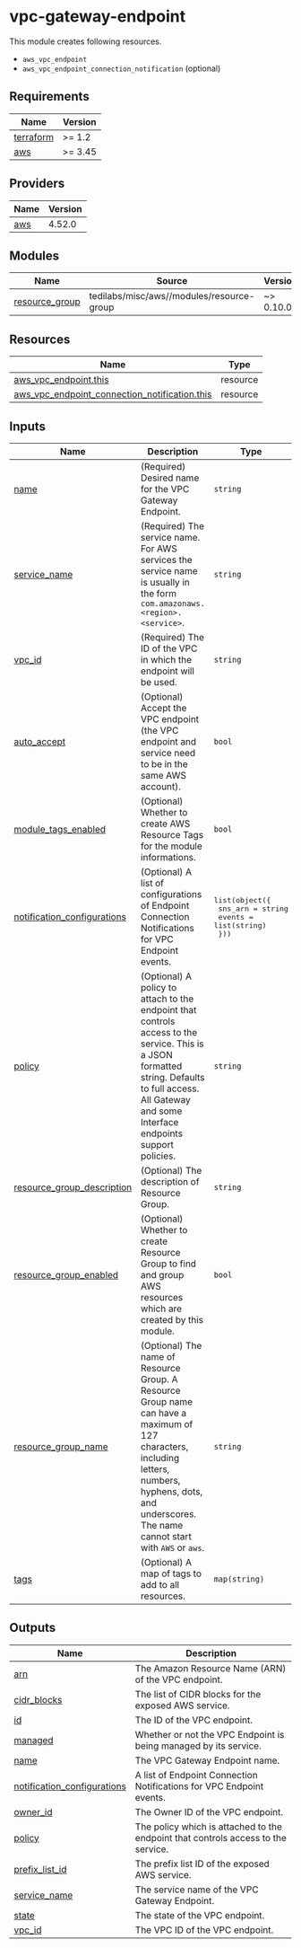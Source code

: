 # vpc-gateway-endpoint

This module creates following resources.

- `aws_vpc_endpoint`
- `aws_vpc_endpoint_connection_notification` (optional)

<!-- BEGINNING OF PRE-COMMIT-TERRAFORM DOCS HOOK -->
## Requirements

| Name | Version |
|------|---------|
| <a name="requirement_terraform"></a> [terraform](#requirement\_terraform) | >= 1.2 |
| <a name="requirement_aws"></a> [aws](#requirement\_aws) | >= 3.45 |

## Providers

| Name | Version |
|------|---------|
| <a name="provider_aws"></a> [aws](#provider\_aws) | 4.52.0 |

## Modules

| Name | Source | Version |
|------|--------|---------|
| <a name="module_resource_group"></a> [resource\_group](#module\_resource\_group) | tedilabs/misc/aws//modules/resource-group | ~> 0.10.0 |

## Resources

| Name | Type |
|------|------|
| [aws_vpc_endpoint.this](https://registry.terraform.io/providers/hashicorp/aws/latest/docs/resources/vpc_endpoint) | resource |
| [aws_vpc_endpoint_connection_notification.this](https://registry.terraform.io/providers/hashicorp/aws/latest/docs/resources/vpc_endpoint_connection_notification) | resource |

## Inputs

| Name | Description | Type | Default | Required |
|------|-------------|------|---------|:--------:|
| <a name="input_name"></a> [name](#input\_name) | (Required) Desired name for the VPC Gateway Endpoint. | `string` | n/a | yes |
| <a name="input_service_name"></a> [service\_name](#input\_service\_name) | (Required) The service name. For AWS services the service name is usually in the form `com.amazonaws.<region>.<service>`. | `string` | n/a | yes |
| <a name="input_vpc_id"></a> [vpc\_id](#input\_vpc\_id) | (Required) The ID of the VPC in which the endpoint will be used. | `string` | n/a | yes |
| <a name="input_auto_accept"></a> [auto\_accept](#input\_auto\_accept) | (Optional) Accept the VPC endpoint (the VPC endpoint and service need to be in the same AWS account). | `bool` | `true` | no |
| <a name="input_module_tags_enabled"></a> [module\_tags\_enabled](#input\_module\_tags\_enabled) | (Optional) Whether to create AWS Resource Tags for the module informations. | `bool` | `true` | no |
| <a name="input_notification_configurations"></a> [notification\_configurations](#input\_notification\_configurations) | (Optional) A list of configurations of Endpoint Connection Notifications for VPC Endpoint events. | <pre>list(object({<br>    sns_arn = string<br>    events  = list(string)<br>  }))</pre> | `[]` | no |
| <a name="input_policy"></a> [policy](#input\_policy) | (Optional) A policy to attach to the endpoint that controls access to the service. This is a JSON formatted string. Defaults to full access. All Gateway and some Interface endpoints support policies. | `string` | `null` | no |
| <a name="input_resource_group_description"></a> [resource\_group\_description](#input\_resource\_group\_description) | (Optional) The description of Resource Group. | `string` | `"Managed by Terraform."` | no |
| <a name="input_resource_group_enabled"></a> [resource\_group\_enabled](#input\_resource\_group\_enabled) | (Optional) Whether to create Resource Group to find and group AWS resources which are created by this module. | `bool` | `true` | no |
| <a name="input_resource_group_name"></a> [resource\_group\_name](#input\_resource\_group\_name) | (Optional) The name of Resource Group. A Resource Group name can have a maximum of 127 characters, including letters, numbers, hyphens, dots, and underscores. The name cannot start with `AWS` or `aws`. | `string` | `""` | no |
| <a name="input_tags"></a> [tags](#input\_tags) | (Optional) A map of tags to add to all resources. | `map(string)` | `{}` | no |

## Outputs

| Name | Description |
|------|-------------|
| <a name="output_arn"></a> [arn](#output\_arn) | The Amazon Resource Name (ARN) of the VPC endpoint. |
| <a name="output_cidr_blocks"></a> [cidr\_blocks](#output\_cidr\_blocks) | The list of CIDR blocks for the exposed AWS service. |
| <a name="output_id"></a> [id](#output\_id) | The ID of the VPC endpoint. |
| <a name="output_managed"></a> [managed](#output\_managed) | Whether or not the VPC Endpoint is being managed by its service. |
| <a name="output_name"></a> [name](#output\_name) | The VPC Gateway Endpoint name. |
| <a name="output_notification_configurations"></a> [notification\_configurations](#output\_notification\_configurations) | A list of Endpoint Connection Notifications for VPC Endpoint events. |
| <a name="output_owner_id"></a> [owner\_id](#output\_owner\_id) | The Owner ID of the VPC endpoint. |
| <a name="output_policy"></a> [policy](#output\_policy) | The policy which is attached to the endpoint that controls access to the service. |
| <a name="output_prefix_list_id"></a> [prefix\_list\_id](#output\_prefix\_list\_id) | The prefix list ID of the exposed AWS service. |
| <a name="output_service_name"></a> [service\_name](#output\_service\_name) | The service name of the VPC Gateway Endpoint. |
| <a name="output_state"></a> [state](#output\_state) | The state of the VPC endpoint. |
| <a name="output_vpc_id"></a> [vpc\_id](#output\_vpc\_id) | The VPC ID of the VPC endpoint. |
<!-- END OF PRE-COMMIT-TERRAFORM DOCS HOOK -->
